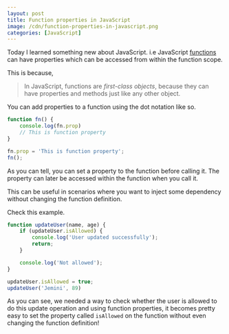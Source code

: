 ```yaml
---
layout: post
title: Function properties in JavaScript
image: /cdn/function-properties-in-javascript.png
categories: [JavaScript]
---
```


Today I learned something new about JavaScript. i.e JavaScript [functions](https://developer.mozilla.org/en-US/docs/Web/JavaScript/Reference/Functions) can have properties which can be accessed from within the function scope.

This is because,

> In JavaScript, functions are *first-class objects*, because they can have properties and methods just like any other object.

You can add properties to a function using the dot notation like so.

```js
function fn() {
    console.log(fn.prop)
    // This is function property
}

fn.prop = 'This is function property';
fn();
```

As you can tell, you can set a property to the function before calling it. The property can later be accessed within the function when you call it.

This can be useful in scenarios where you want to inject some dependency without changing the function definition.

Check this example.

```js
function updateUser(name, age) {
    if (updateUser.isAllowed) {
        console.log('User updated successfully');
        return;
    }

    console.log('Not allowed');
}

updateUser.isAllowed = true;
updateUser('Jemini', 89)
```

As you can see, we needed a way to check whether the user is allowed to do this update operation and using function properties, it becomes pretty easy to set the property called `isAllowed` on the function without even changing the function definition!